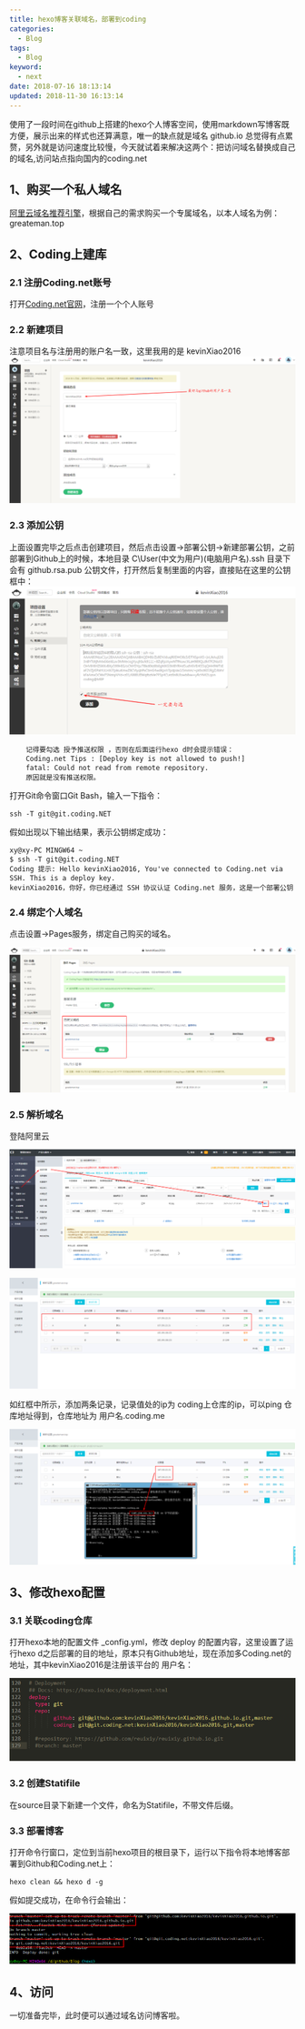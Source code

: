 ```yaml
---
title: hexo博客关联域名，部署到coding
categories:
  - Blog
tags:
  - Blog
keyword:
  - next
date: 2018-07-16 18:13:14
updated: 2018-11-30 16:13:14
---
```


使用了一段时间在github上搭建的hexo个人博客空间，使用markdown写博客既方便，展示出来的样式也还算满意，唯一的缺点就是域名 github.io 总觉得有点累赘，另外就是访问速度比较慢，今天就试着来解决这两个：把访问域名替换成自己的域名,访问站点指向国内的coding.net

<!-- more -->

## 1、购买一个私人域名

[阿里云域名推荐引擎][1]，根据自己的需求购买一个专属域名，以本人域名为例：greateman.top

## 2、Coding上建库

### 2.1 注册Coding.net账号

打开[Coding.net官网][2]，注册一个个人账号

### 2.2 新建项目

注意项目名与注册用的账户名一致，这里我用的是 kevinXiao2016
![此处输入图片的描述][3]

### 2.3 添加公钥

上面设置完毕之后点击创建项目，然后点击设置->部署公钥->新建部署公钥，之前部署到Github上的时候，本地目录 C\User(中文为用户)\(电脑用户名)\.ssh 目录下会有 github.rsa.pub 公钥文件，打开然后复制里面的内容，直接贴在这里的公钥框中： 
![此处输入图片的描述][4]


        记得要勾选 授予推送权限 ，否则在后面运行hexo d时会提示错误：
        Coding.net Tips : [Deploy key is not allowed to push!]
        fatal: Could not read from remote repository.
        原因就是没有推送权限。
    
打开Git命令窗口Git Bash，输入一下指令：

```cli
ssh -T git@git.coding.NET
```

假如出现以下输出结果，表示公钥绑定成功：

```cli
xy@xy-PC MINGW64 ~
$ ssh -T git@git.coding.NET
Coding 提示: Hello kevinXiao2016, You've connected to Coding.net via SSH. This is a deploy key.
kevinXiao2016，你好，你已经通过 SSH 协议认证 Coding.net 服务，这是一个部署公钥
```

### 2.4 绑定个人域名

点击设置->Pages服务，绑定自己购买的域名。

![此处输入图片的描述][5]


### 2.5 解析域名

登陆阿里云

![此处输入图片的描述][6]

![此处输入图片的描述][7]

如红框中所示，添加两条记录，记录值处的ip为 coding上仓库的ip，可以ping 仓库地址得到，仓库地址为 用户名.coding.me

![此处输入图片的描述][8]

## 3、修改hexo配置

### 3.1 关联coding仓库

打开hexo本地的配置文件 _config.yml，修改 deploy 的配置内容，这里设置了运行hexo d之后部署的目的地址，原本只有Github地址，现在添加多Coding.net的地址，其中kevinXiao2016是注册该平台的 用户名：

![此处输入图片的描述][9]

### 3.2 创建Statifile

在source目录下新建一个文件，命名为Statifile，不带文件后缀。

### 3.3 部署博客

打开命令行窗口，定位到当前hexo项目的根目录下，运行以下指令将本地博客部署到Github和Coding.net上：

```cli
hexo clean && hexo d -g
```

假如提交成功，在命令行会输出：

![此处输入图片的描述][10]

## 4、访问

一切准备完毕，此时便可以通过域名访问博客啦。


  [1]: https://wanwang.aliyun.com/?spm=5176.8709316.1146454.770.eb3d5f29ozu1GL
  [2]: https://coding.net/
  [3]: https://raw.githubusercontent.com/kevinXiao2016/kevinXiao2016.github.io/hexo/imageStorage/blog/createCodingReposity.png
  [4]: https://raw.githubusercontent.com/kevinXiao2016/kevinXiao2016.github.io/hexo/imageStorage/blog/gongyao.png
  [5]: https://raw.githubusercontent.com/kevinXiao2016/kevinXiao2016.github.io/hexo/imageStorage/blog/bingdomain.png
  [6]: https://raw.githubusercontent.com/kevinXiao2016/kevinXiao2016.github.io/hexo/imageStorage/blog/jiexi.png
  [7]: https://raw.githubusercontent.com/kevinXiao2016/kevinXiao2016.github.io/hexo/imageStorage/blog/adddomainjiexi.png
  [8]: https://raw.githubusercontent.com/kevinXiao2016/kevinXiao2016.github.io/hexo/imageStorage/blog/pingIp.png
  [9]: https://raw.githubusercontent.com/kevinXiao2016/kevinXiao2016.github.io/hexo/imageStorage/blog/deployRepository.png
  [10]: https://raw.githubusercontent.com/kevinXiao2016/kevinXiao2016.github.io/hexo/imageStorage/blog/deployResult.png
